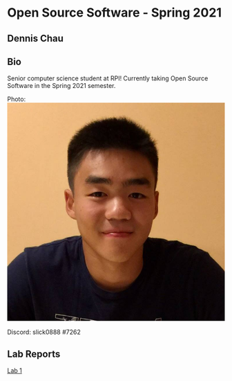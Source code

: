 # Open Source Software - Spring 2021
## Dennis Chau

## Bio
Senior computer science student at RPI! Currently taking Open Source Software in the Spring 2021 semester.

Photo:
![Headshot](./headshot.jpg)


Discord: slick0888 #7262

## Lab Reports
[Lab 1](labs/lab-01/lab01.md)